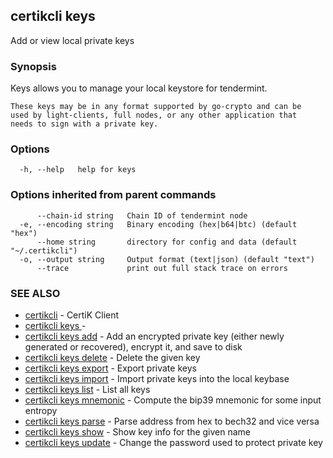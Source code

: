 ## certikcli keys

Add or view local private keys

### Synopsis

Keys allows you to manage your local keystore for tendermint.

    These keys may be in any format supported by go-crypto and can be
    used by light-clients, full nodes, or any other application that
    needs to sign with a private key.

### Options

```
  -h, --help   help for keys
```

### Options inherited from parent commands

```
      --chain-id string   Chain ID of tendermint node
  -e, --encoding string   Binary encoding (hex|b64|btc) (default "hex")
      --home string       directory for config and data (default "~/.certikcli")
  -o, --output string     Output format (text|json) (default "text")
      --trace             print out full stack trace on errors
```

### SEE ALSO

* [certikcli](certikcli.md)	 - CertiK Client
* [certikcli keys ](certikcli_keys_.md)	 -
* [certikcli keys add](certikcli_keys_add.md)	 - Add an encrypted private key (either newly generated or recovered), encrypt it, and save to disk
* [certikcli keys delete](certikcli_keys_delete.md)	 - Delete the given key
* [certikcli keys export](certikcli_keys_export.md)	 - Export private keys
* [certikcli keys import](certikcli_keys_import.md)	 - Import private keys into the local keybase
* [certikcli keys list](certikcli_keys_list.md)	 - List all keys
* [certikcli keys mnemonic](certikcli_keys_mnemonic.md)	 - Compute the bip39 mnemonic for some input entropy
* [certikcli keys parse](certikcli_keys_parse.md)	 - Parse address from hex to bech32 and vice versa
* [certikcli keys show](certikcli_keys_show.md)	 - Show key info for the given name
* [certikcli keys update](certikcli_keys_update.md)	 - Change the password used to protect private key

